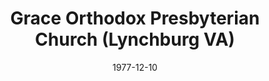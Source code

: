 ---
date: &id001 1977-12-10
end_date: null
location:
  address: 3300 Carroll Avenue
  city: Lynchburg
  state: VA
minister:
- end: 1974-01-01
  name: Richard Horner
  start: 1969-01-01
  type: Evangelist
- end: 1979-01-01
  name: Andrew Wikholm
  start: 1975-01-01
  type: pastor
- end: 2005-01-01
  name: Richard Knodel
  start: 1981-01-01
  type: pastor
- end: null
  name: Peter Stazen II
  start: 2006-01-01
  type: pastor
- end: 2000-01-01
  name: Thomas Ellis
  start: 1993-01-01
  type: Associate Pastor
- end: null
  name: John Jamison
  start: 2000-01-01
  type: Evangelist
ministers:
- Richard Horner
- Andrew Wikholm
- Richard Knodel
- Peter Stazen II
- Thomas Ellis
- John Jamison
name: Grace Orthodox Presbyterian Church
names:
- end: null
  name: Grace Orthodox Presbyterian Church
  start: 1977-12-10
origination_date: *id001
raw_data: "VIRGINIA\nLynchburg\nGrace Orthodox Presbyterian Church  (December 10,\
  \ 1977\u2013 )\n3300 Carroll Avenue\nEvangelist: Richard Horner, 1969\u201374\n\
  Pastors: Andrew Wikholm, 1975\u201379\nRichard Knodel, 1981\u20132005\nPeter Stazen\
  \ II, 2006\u2013\nAssoc. Pastor: Thomas Ellis, 1993\u20132000\nEvangelist: John\
  \ Jamison, 2000\u2013"
received_from: MISSING
states:
- VA
status:
  active: true
  end_date: null
  reason: null
  received_from: null
  withdrawal_to: null
title: Grace Orthodox Presbyterian Church (Lynchburg VA)

---